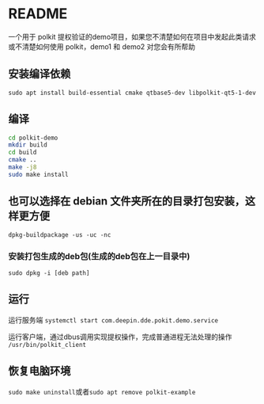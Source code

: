 # README

一个用于 polkit 提权验证的demo项目，如果您不清楚如何在项目中发起此类请求或不清楚如何使用 polkit，demo1 和 demo2 对您会有所帮助

## 安装编译依赖
`sudo apt install build-essential cmake qtbase5-dev libpolkit-qt5-1-dev`

## 编译
``` bash
cd polkit-demo
mkdir build
cd build
cmake ..
make -j8
sudo make install
```

## 也可以选择在 debian 文件夹所在的目录打包安装，这样更方便
`dpkg-buildpackage -us -uc -nc`

### 安装打包生成的deb包(生成的deb包在上一目录中)
`sudo dpkg -i [deb path]`

## 运行
运行服务端
`systemctl start com.deepin.dde.pokit.demo.service`

运行客户端，通过dbus调用实现提权操作，完成普通进程无法处理的操作
`/usr/bin/polkit_client`

## 恢复电脑环境
`sudo make uninstall`或者`sudo apt remove polkit-example`

